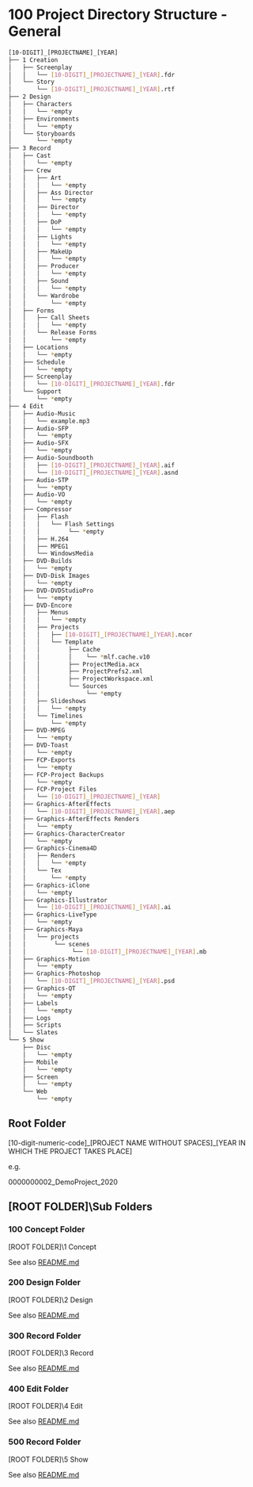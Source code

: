 
# 100 Project Directory Structure - General

```bash
[10-DIGIT]_[PROJECTNAME]_[YEAR]
├── 1 Creation
│   ├── Screenplay
│   │   └── [10-DIGIT]_[PROJECTNAME]_[YEAR].fdr
│   └── Story
│       └── [10-DIGIT]_[PROJECTNAME]_[YEAR].rtf
├── 2 Design
│   ├── Characters
│   │   └── *empty
│   ├── Environments
│   │   └── *empty
│   └── Storyboards
│       └── *empty
├── 3 Record
│   ├── Cast
│   │   └── *empty
│   ├── Crew
│   │   ├── Art
│   │   │   └── *empty
│   │   ├── Ass Director
│   │   │   └── *empty
│   │   ├── Director
│   │   │   └── *empty
│   │   ├── DoP
│   │   │   └── *empty
│   │   ├── Lights
│   │   │   └── *empty
│   │   ├── MakeUp
│   │   │   └── *empty
│   │   ├── Producer
│   │   │   └── *empty
│   │   ├── Sound
│   │   │   └── *empty
│   │   └── Wardrobe
│   │       └── *empty
│   ├── Forms
│   │   ├── Call Sheets
│   │   │   └── *empty
│   │   └── Release Forms
│   │       └── *empty
│   ├── Locations
│   │   └── *empty
│   ├── Schedule
│   │   └── *empty
│   ├── Screenplay
│   │   └── [10-DIGIT]_[PROJECTNAME]_[YEAR].fdr
│   └── Support
│       └── *empty
├── 4 Edit
│   ├── Audio-Music
│   │   └── example.mp3
│   ├── Audio-SFP
│   │   └── *empty
│   ├── Audio-SFX
│   │   └── *empty
│   ├── Audio-Soundbooth
│   │   ├── [10-DIGIT]_[PROJECTNAME]_[YEAR].aif
│   │   └── [10-DIGIT]_[PROJECTNAME]_[YEAR].asnd
│   ├── Audio-STP
│   │   └── *empty
│   ├── Audio-VO
│   │   └── *empty
│   ├── Compressor
│   │   ├── Flash
│   │   │   └── Flash Settings
│   │   │        └── *empty
│   │   ├── H.264
│   │   ├── MPEG1
│   │   └── WindowsMedia
│   ├── DVD-Builds
│   │   └── *empty
│   ├── DVD-Disk Images
│   │   └── *empty
│   ├── DVD-DVDStudioPro
│   │   └── *empty
│   ├── DVD-Encore
│   │   ├── Menus
│   │   │   └── *empty
│   │   ├── Projects
│   │   │   ├── [10-DIGIT]_[PROJECTNAME]_[YEAR].ncor
│   │   │   └── Template
│   │   │        ├── Cache
│   │   │        │    └── *mlf.cache.v10
│   │   │        ├── ProjectMedia.acx
│   │   │        ├── ProjectPrefs2.xml
│   │   │        ├── ProjectWorkspace.xml
│   │   │        └── Sources
│   │   │             └── *empty
│   │   ├── Slideshows
│   │   │   └── *empty
│   │   └── Timelines
│   │       └── *empty
│   ├── DVD-MPEG
│   │   └── *empty
│   ├── DVD-Toast
│   │   └── *empty
│   ├── FCP-Exports
│   │   └── *empty
│   ├── FCP-Project Backups
│   │   └── *empty
│   ├── FCP-Project Files
│   │   └── [10-DIGIT]_[PROJECTNAME]_[YEAR]
│   ├── Graphics-AfterEffects
│   │   └── [10-DIGIT]_[PROJECTNAME]_[YEAR].aep
│   ├── Graphics-AfterEffects Renders
│   │   └── *empty
│   ├── Graphics-CharacterCreator
│   │   └── *empty
│   ├── Graphics-Cinema4D
│   │   ├── Renders
│   │   │   └── *empty
│   │   └── Tex
│   │       └── *empty
│   ├── Graphics-iClone
│   │   └── *empty
│   ├── Graphics-Illustrator
│   │   └── [10-DIGIT]_[PROJECTNAME]_[YEAR].ai
│   ├── Graphics-LiveType
│   │   └── *empty
│   ├── Graphics-Maya
│   │   └── projects
│   │        └── scenes
│   │             └── [10-DIGIT]_[PROJECTNAME]_[YEAR].mb
│   ├── Graphics-Motion
│   │   └── *empty
│   ├── Graphics-Photoshop
│   │   └── [10-DIGIT]_[PROJECTNAME]_[YEAR].psd
│   ├── Graphics-QT
│   │   └── *empty
│   ├── Labels
│   │   └── *empty
│   ├── Logs
│   ├── Scripts
│   └── Slates
└── 5 Show
    ├── Disc
    │   └── *empty
    ├── Mobile
    │   └── *empty
    ├── Screen
    │   └── *empty
    └── Web
        └── *empty
```

## Root Folder

\[10-digit-numeric-code\]\_\[PROJECT NAME WITHOUT SPACES\]\_\[YEAR IN WHICH THE PROJECT TAKES PLACE\]

e.g.

0000000002_DemoProject_2020

## \[ROOT FOLDER\]\Sub Folders

### 100 Concept Folder

\[ROOT FOLDER\]\1 Concept

See also [README.md](./100/README.md)

### 200 Design Folder

\[ROOT FOLDER\]\2 Design

See also [README.md](./200/README.md)

### 300 Record Folder

\[ROOT FOLDER\]\3 Record

See also [README.md](./300/README.md)

### 400 Edit Folder

\[ROOT FOLDER\]\4 Edit

See also [README.md](./400/README.md)

### 500 Record Folder

\[ROOT FOLDER\]\5 Show

See also [README.md](./500/README.md)

